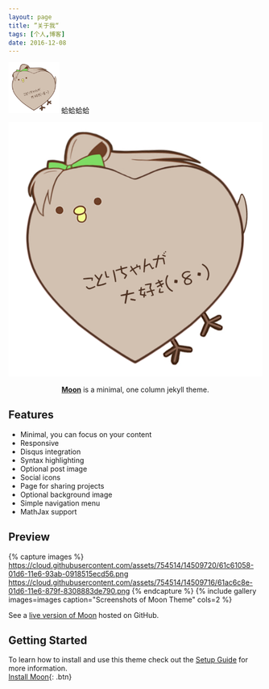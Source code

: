 ```yaml
---
layout: page
title: ”关于我“
tags: [个人,博客]
date: 2016-12-08
---
```


<img src="../images/0000.png" width="20%" alt="图片名称" />
蛤蛤蛤蛤

![0000](https://raw.githubusercontent.com/windfire007/windfire007.github.io/master/images/0000.png)

<center><a href="http://taylantatli.github.io/Moon"><b>Moon</b></a> is a minimal, one column jekyll theme.</center>

## Features
* Minimal, you can focus on your content
* Responsive
* Disqus integration
* Syntax highlighting
* Optional post image
* Social icons
* Page for sharing projects
* Optional background image
* Simple navigation menu
* MathJax support

## Preview

{% capture images %}
    https://cloud.githubusercontent.com/assets/754514/14509720/61c61058-01d6-11e6-93ab-0918515ecd56.png
    https://cloud.githubusercontent.com/assets/754514/14509716/61ac6c8e-01d6-11e6-879f-8308883de790.png
{% endcapture %}
{% include gallery images=images caption="Screenshots of Moon Theme" cols=2 %}

See a [live version of Moon](http://taylantatli.github.io/Moon) hosted on GitHub.

## Getting Started

To learn how to install and use this theme check out the [Setup Guide](http://taylantatli.me/Moon/moon-theme/) for more information.
​      
[Install Moon](https://github.com/TaylanTatli/Moon){: .btn}
